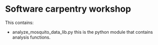 Software carpentry workshop
===========================

This contains:

* analyze_mosquito_data_lib.py this is the python module that contains analysis functions.